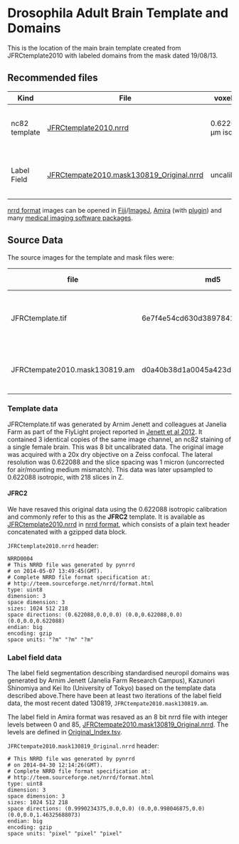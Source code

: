 Drosophila Adult Brain Template and Domains
=====================

This is the location of the main brain template created from JFRCtemplate2010 with labeled domains from the mask dated 19/08/13.

Recommended files
-----------------
| Kind | File | voxel size | dims |
|------|------|------------|------|
| nc82 template | [JFRCtemplate2010.nrrd](../master/template/JFRCtemplate2010.nrrd) | 0.622088 µm isotropic | 1024 x 512 x 218 |
| Label Field | [JFRCtempate2010.mask130819_Original.nrrd](../master/template/JFRCtempate2010.mask130819_Original.nrrd) | uncalibrated | 1024 x 512 x 218 |

[nrrd format](teem.sourceforge.net/nrrd) images can be opened in [Fiji](http://fiji.sc/)/[ImageJ](http://imagej.nih.gov/ij/), [Amira](http://www.vsg3d.com/amira)
(with [plugin](https://github.com/jefferis/hxNrrdIO)) and many 
[medical imaging software packages](http://www.nitrc.org/search/?type_of_search=group&offset=0&removeterm=&cat=511%3ANrrd&compare=&term%5B%5D=nrrd). 

Source Data
-----------
The source images for the template and mask files were:

| file | md5 | voxel size | dims | 
|------|-----|------------|------|
| JFRCtemplate.tif | 6e7f4e54cd630d389784132c7108a284 | 1 x 1 x 1 | 3 x 1024 x 512 x 218|
| JFRCtempate2010.mask130819.am | d0a40b38d1a0045a423d947ebf1778d2 | 1 x 1 x 1.47 | 1024 x 512 x 218 |

### Template data
JFRCtemplate.tif was generated by Arnim Jenett and colleagues at Janelia Farm as part of the FlyLight project reported in [Jenett et al 2012](http://dx.doi.org/10.1016/j.celrep.2012.09.011). It contained 3 identical copies of the same image channel, an nc82 staining of a single female brain. This was 8 bit uncalibrated data. The original image was acquired with a 20x dry objective on a Zeiss confocal. The lateral resolution was 0.622088 and the slice spacing was 1 micron (uncorrected for air/mounting medium mismatch). This data was later upsampled to 0.622088 isotropic, with 218 slices in Z.

#### JFRC2
We have resaved this original data using the 0.622088 isotropic calibration and commonly refer to this as the **JFRC2** template. It is available as [JFRCtemplate2010.nrrd](../master/template/JFRCtemplate2010.nrrd) in [nrrd format](teem.sourceforge.net/nrrd), which consists of a plain text header concatenated with a gzipped data block.

`JFRCtemplate2010.nrrd` header:
```
NRRD0004
# This NRRD file was generated by pynrrd
# on 2014-05-07 13:49:45(GMT).
# Complete NRRD file format specification at:
# http://teem.sourceforge.net/nrrd/format.html
type: uint8
dimension: 3
space dimension: 3
sizes: 1024 512 218
space directions: (0.622088,0.0,0.0) (0.0,0.622088,0.0) (0.0,0.0,0.622088)
endian: big
encoding: gzip
space units: "?m" "?m" "?m"
```

### Label field data
The label field segmentation describing standardised neuropil domains was generated by Arnim Jenett (Janelia Farm Research Campus), Kazunori Shinomiya and Kei Ito (University of Tokyo) based on the template data described above.There have been at least two iterations of the label field data, the most recent dated 130819, `JFRCtempate2010.mask130819.am`.

The label field in Amira format was resaved as an 8 bit nrrd file with integer levels between 0 and 85, [JFRCtempate2010.mask130819_Original.nrrd](../master/combinedIndexFiles/JFRCtempate2010.mask130819_Original.nrrd). The levels are defined in [Original_Index.tsv](../master/refData/Original_Index.tsv).

`JFRCtempate2010.mask130819_Original.nrrd` header:
```
# This NRRD file was generated by pynrrd
# on 2014-04-30 12:14:26(GMT).
# Complete NRRD file format specification at:
# http://teem.sourceforge.net/nrrd/format.html
type: uint8
dimension: 3
space dimension: 3
sizes: 1024 512 218
space directions: (0.9990234375,0.0,0.0) (0.0,0.998046875,0.0) (0.0,0.0,1.46325688073)
endian: big
encoding: gzip
space units: "pixel" "pixel" "pixel"
```
